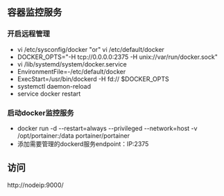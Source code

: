 ## 容器监控服务
### 开启远程管理
 - vi /etc/sysconfig/docker "or" vi /etc/default/docker
 - DOCKER_OPTS="-H tcp://0.0.0.0:2375 -H unix://var/run/docker.sock"
 - vi /lib/systemd/system/docker.service
 - EnvironmentFile=-/etc/default/docker
 - ExecStart=/usr/bin/dockerd -H fd:// $DOCKER_OPTS
 - systemctl daemon-reload
 - service docker restart

### 启动docker监控服务
 - docker run -d --restart=always --privileged --network=host -v /opt/portainer:/data portainer/portainer
 - 添加需要管理的dockerd服务endpoint：IP:2375

## 访问
http://nodeip:9000/
